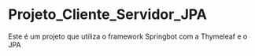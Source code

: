 # Projeto_Cliente_Servidor_JPA
Este é um projeto que utiliza o framework Springbot com a Thymeleaf e o JPA
